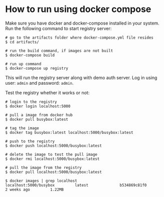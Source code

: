 # How to run using docker compose

Make sure you have docker and docker-compose installed in your system. 
Run the following command to start registry server:

```
# go to the artifacts folder where docker-compose.yml file resides
$ cd artifacts/

# run the build command, if images are not built
$ docker-compose build

# run up command
$ docker-compose up registry
``` 

This will run the registry server along with demo auth server. Log in using user: `admin` and password: `admin`.

Test the registry whether it works or not:
```
# login to the registry
$ docker login localhost:5000

# pull a image from docker hub
$ docker pull busybox:latest

# tag the image
$ docker tag busybox:latest localhost:5000/busybox:latest

# push to the registry
$ docker push localhost:5000/busybox:latest

# delete the image to test the pull image
$ docker rmi localhost:5000/busybox:latest

# pull the image from the registry
$ docker pull localhost:5000/busybox:latest

$ docker images | grep localhost
localhost:5000/busybox         latest              b534869c81f0        2 weeks ago         1.22MB
```

